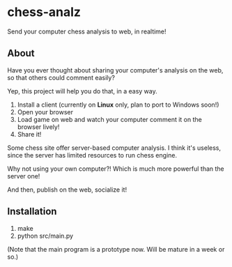 chess-analz
===========

Send your computer chess analysis to web, in realtime!

About
-----

Have you ever thought about sharing your computer's analysis on the web, so that others could comment easily?

Yep, this project will help you do that, in a easy way.

1. Install a client (currently on **Linux** only, plan to port to Windows soon!)
2. Open your browser
3. Load game on web and watch your computer comment it on the browser lively!
4. Share it!

Some chess site offer server-based computer analysis. I think it's useless, since the server has limited 
resources to run chess engine.

Why not using your own computer?! Which is much more powerful than the server one!

And then, publish on the web, socialize it!

Installation
---

  1. make
  2. python src/main.py

(Note that the main program is a prototype now. Will be mature in a week or so.)
